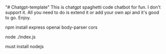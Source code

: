 "# Chatgpt-template" 
This is chatgpt spaghetti code chatbot for fun. I don't support it. All you need to do is extend it or add your own api and it's good to go. Enjoy.

npm install express openai body-parser cors

node ./index.js

must install nodejs
